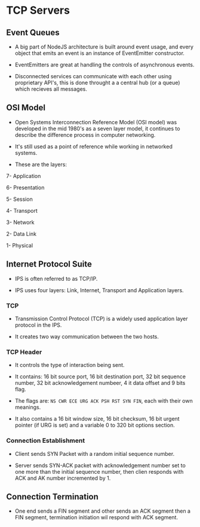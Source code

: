 # TCP Servers

## Event Queues

* A big part of NodeJS architecture is built around event usage, and every object that emits an event is an instance of EventEmitter constructor.

* EventEmitters are great at handling the controls of asynchronous events.

* Disconnected services can communicate with each other using proprietary API's, this is done throught a a central hub (or a queue) which recieves all messages.

## OSI Model

* Open Systems Interconnection Reference Model (OSI model) was developed in the mid 1980's as a seven layer model, it continues to describe the difference process in computer networking.

* It's still used as a point of reference while working in networked systems.

* These are the layers:

7- Application 

6- Presentation

5- Session

4- Transport

3- Network

2- Data Link

1- Physical

## Internet Protocol Suite

* IPS is often referred to as TCP/IP.

* IPS uses four layers: Link, Internet, Transport and Application layers.

### TCP

* Transmission Control Protocol (TCP) is a widely used application layer protocol in the IPS.

* It creates two way communication between the two hosts.

### TCP Header

* It controls the type of interaction being sent.

* It contains: 16 bit source port, 16 bit destination port, 32 bit sequence number, 32 bit acknowledgement numbeer, 4 it data offset and 9 bits flag.

* The flags are: `NS CWR ECE URG ACK PSH RST SYN FIN`, each with their own meanings.

* It also contains a 16 bit window size, 16 bit checksum, 16 bit urgent pointer (if URG is set) and a variable 0 to 320 bit options section.

### Connection Establishment

* Client sends SYN Packet with a random initial sequence number.

* Server sends SYN-ACK packet with acknowledgement number set to one more than the initial sequence number, then clien responds with ACK and AK number incremented by 1.

## Connection Termination

* One end sends a FIN segment and other sends an ACK segment then a FIN segment, termination initiation wil respond with ACK segment.